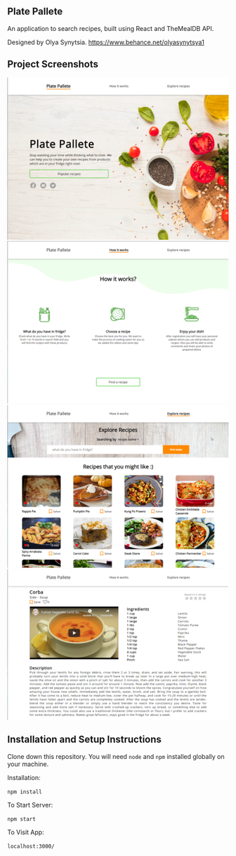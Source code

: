 ## Plate Pallete

An application to search recipes, built using React and TheMealDB API.

Designed by Olya Synytsia. https://www.behance.net/olyasynytsya1

## Project Screenshots 

![Homepage screenshot](src/Images/Screenshot_1.png?raw=true "Homepage")
![How it works screenshot](src/Images/Screenshot_2.png?raw=true "How it works")
![Recipes screenshot](src/Images/Screenshot_3.png?raw=true "Recipes")
![Recipe screenshot](src/Images/Screenshot_4.png?raw=true "Recipe")

## Installation and Setup Instructions

Clone down this repository. You will need `node` and `npm` installed globally on your machine.  

Installation:

`npm install`  

To Start Server:

`npm start`  

To Visit App:

`localhost:3000/`
